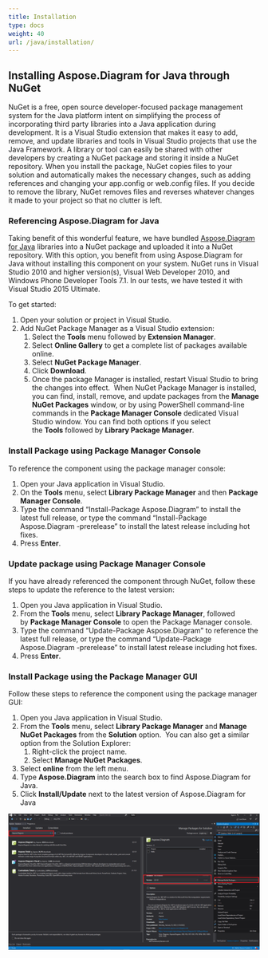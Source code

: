 ```yaml
---
title: Installation
type: docs
weight: 40
url: /java/installation/
---
```


## **Installing Aspose.Diagram for Java through NuGet**
NuGet is a free, open source developer-focused package management system for the Java platform intent on simplifying the process of incorporating third party libraries into a Java application during development. It is a Visual Studio extension that makes it easy to add, remove, and update libraries and tools in Visual Studio projects that use the Java Framework. A library or tool can easily be shared with other developers by creating a NuGet package and storing it inside a NuGet repository. When you install the package, NuGet copies files to your solution and automatically makes the necessary changes, such as adding references and changing your app.config or web.config files. If you decide to remove the library, NuGet removes files and reverses whatever changes it made to your project so that no clutter is left.
### **Referencing Aspose.Diagram for Java**
Taking benefit of this wonderful feature, we have bundled [Aspose.Diagram for Java](https://www.nuget.org/packages/Aspose.Diagram) libraries into a NuGet package and uploaded it into a NuGet repository. With this option, you benefit from using Aspose.Diagram for Java without installing this component on your system. NuGet runs in Visual Studio 2010 and higher version(s), Visual Web Developer 2010, and Windows Phone Developer Tools 7.1. In our tests, we have tested it with Visual Studio 2015 Ultimate.

To get started:

1. Open your solution or project in Visual Studio.
1. Add NuGet Package Manager as a Visual Studio extension:
   1. Select the **Tools** menu followed by **Extension Manager**.
   1. Select **Online Gallery** to get a complete list of packages available online.
   1. Select **NuGet Package Manager**.
   1. Click **Download**.
   1. Once the package Manager is installed, restart Visual Studio to bring the changes into effect. 
      When NuGet Package Manager is installed, you can find, install, remove, and update packages from the **Manage NuGet Packages** window, or by using PowerShell command-line commands in the **Package Manager Console** dedicated Visual Studio window. You can find both options if you select the **Tools** followed by **Library Package Manager**.
### **Install Package using Package Manager Console**
To reference the component using the package manager console:

1. Open your Java application in Visual Studio.
1. On the **Tools** menu, select **Library Package Manager** and then **Package Manager Console**.
1. Type the command “Install-Package Aspose.Diagram” to install the latest full release, or type the command “Install-Package Aspose.Diagram -prerelease” to install the latest release including hot fixes.
1. Press **Enter**.
### **Update package using Package Manager Console**
If you have already referenced the component through NuGet, follow these steps to update the reference to the latest version:

1. Open you Java application in Visual Studio.
1. From the **Tools** menu, select **Library Package Manager**, followed by **Package Manager Console** to open the Package Manager console.
1. Type the command “Update-Package Aspose.Diagram” to reference the latest full release, or type the command “Update-Package Aspose.Diagram -prerelease” to install latest release including hot fixes.
1. Press **Enter**.
### **Install Package using the Package Manager GUI**
Follow these steps to reference the component using the package manager GUI:

1. Open you Java application in Visual Studio.
1. From the **Tools** menu, select **Library Package Manager** and **Manage NuGet Packages** from the **Solution** option. 
   You can also get a similar option from the Solution Explorer:
   1. Right-click the project name.
   1. Select **Manage NuGet Packages**.
1. Select **online** from the left menu.
1. Type **Aspose.Diagram** into the search box to find Aspose.Diagram for Java.
1. Click **Install/Update** next to the latest version of Aspose.Diagram for Java

**![Install Aspose Diagram through NuGet](installthroughnuget.png)**
